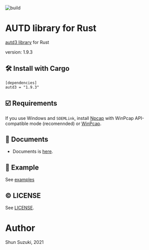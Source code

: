 ![build](https://github.com/shinolab/rust-autd/workflows/build/badge.svg)

# AUTD library for Rust

[autd3 library](https://github.com/shinolab/autd3-library-software) for Rust

version: 1.9.3

## :hammer_and_wrench: Install with Cargo

```
[dependencies]
autd3 = "1.9.3"
```

## :ballot_box_with_check: Requirements

If you use Windows and `SOEMLink`, install [Npcap](https://nmap.org/npcap/) with WinPcap API-compatible mode (recomennded) or [WinPcap](https://www.winpcap.org/).

## :green_book: Documents

* Documents is [here](https://docs.rs/autd3/).

## :beginner: Example

See [examples](./autd3-examples)

## :copyright: LICENSE

See [LICENSE](./LICENSE).

# Author

Shun Suzuki, 2021

